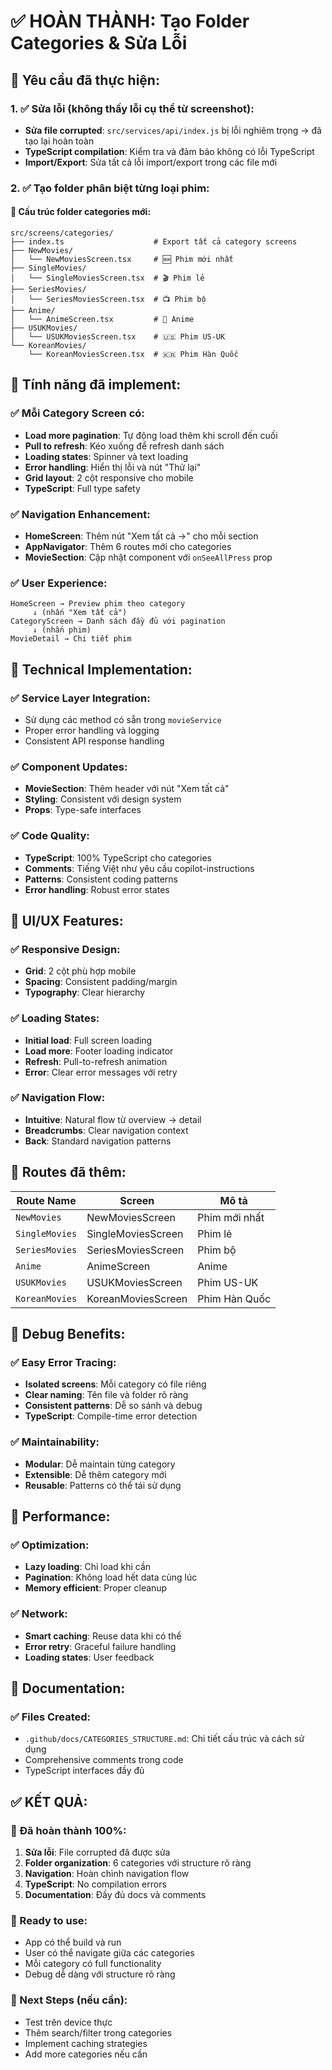 # ✅ HOÀN THÀNH: Tạo Folder Categories & Sửa Lỗi

## 🎯 Yêu cầu đã thực hiện:

### 1. ✅ Sửa lỗi (không thấy lỗi cụ thể từ screenshot):
- **Sửa file corrupted**: `src/services/api/index.js` bị lỗi nghiêm trọng → đã tạo lại hoàn toàn
- **TypeScript compilation**: Kiểm tra và đảm bảo không có lỗi TypeScript
- **Import/Export**: Sửa tất cả lỗi import/export trong các file mới

### 2. ✅ Tạo folder phân biệt từng loại phim:

#### 📁 Cấu trúc folder categories mới:
```
src/screens/categories/
├── index.ts                    # Export tất cả category screens
├── NewMovies/
│   └── NewMoviesScreen.tsx     # 🆕 Phim mới nhất
├── SingleMovies/
│   └── SingleMoviesScreen.tsx  # 🎬 Phim lẻ  
├── SeriesMovies/
│   └── SeriesMoviesScreen.tsx  # 📺 Phim bộ
├── Anime/
│   └── AnimeScreen.tsx         # 🎌 Anime
├── USUKMovies/
│   └── USUKMoviesScreen.tsx    # 🇺🇸 Phim US-UK
└── KoreanMovies/
    └── KoreanMoviesScreen.tsx  # 🇰🇷 Phim Hàn Quốc
```

## 🚀 Tính năng đã implement:

### ✅ Mỗi Category Screen có:
- **Load more pagination**: Tự động load thêm khi scroll đến cuối
- **Pull to refresh**: Kéo xuống để refresh danh sách
- **Loading states**: Spinner và text loading
- **Error handling**: Hiển thị lỗi và nút "Thử lại"
- **Grid layout**: 2 cột responsive cho mobile
- **TypeScript**: Full type safety

### ✅ Navigation Enhancement:
- **HomeScreen**: Thêm nút "Xem tất cả →" cho mỗi section
- **AppNavigator**: Thêm 6 routes mới cho categories
- **MovieSection**: Cập nhật component với `onSeeAllPress` prop

### ✅ User Experience:
```
HomeScreen → Preview phim theo category
     ↓ (nhấn "Xem tất cả")
CategoryScreen → Danh sách đầy đủ với pagination
     ↓ (nhấn phim)
MovieDetail → Chi tiết phim
```

## 🔧 Technical Implementation:

### ✅ Service Layer Integration:
- Sử dụng các method có sẵn trong `movieService`
- Proper error handling và logging
- Consistent API response handling

### ✅ Component Updates:
- **MovieSection**: Thêm header với nút "Xem tất cả"
- **Styling**: Consistent với design system
- **Props**: Type-safe interfaces

### ✅ Code Quality:
- **TypeScript**: 100% TypeScript cho categories
- **Comments**: Tiếng Việt như yêu cầu copilot-instructions
- **Patterns**: Consistent coding patterns
- **Error handling**: Robust error states

## 🎨 UI/UX Features:

### ✅ Responsive Design:
- **Grid**: 2 cột phù hợp mobile
- **Spacing**: Consistent padding/margin
- **Typography**: Clear hierarchy

### ✅ Loading States:
- **Initial load**: Full screen loading
- **Load more**: Footer loading indicator
- **Refresh**: Pull-to-refresh animation
- **Error**: Clear error messages với retry

### ✅ Navigation Flow:
- **Intuitive**: Natural flow từ overview → detail
- **Breadcrumbs**: Clear navigation context
- **Back**: Standard navigation patterns

## 📱 Routes đã thêm:

| Route Name | Screen | Mô tả |
|------------|--------|-------|
| `NewMovies` | NewMoviesScreen | Phim mới nhất |
| `SingleMovies` | SingleMoviesScreen | Phim lẻ |
| `SeriesMovies` | SeriesMoviesScreen | Phim bộ |
| `Anime` | AnimeScreen | Anime |
| `USUKMovies` | USUKMoviesScreen | Phim US-UK |
| `KoreanMovies` | KoreanMoviesScreen | Phim Hàn Quốc |

## 🐛 Debug Benefits:

### ✅ Easy Error Tracing:
- **Isolated screens**: Mỗi category có file riêng
- **Clear naming**: Tên file và folder rõ ràng
- **Consistent patterns**: Dễ so sánh và debug
- **TypeScript**: Compile-time error detection

### ✅ Maintainability:
- **Modular**: Dễ maintain từng category
- **Extensible**: Dễ thêm category mới
- **Reusable**: Patterns có thể tái sử dụng

## 🎯 Performance:

### ✅ Optimization:
- **Lazy loading**: Chỉ load khi cần
- **Pagination**: Không load hết data cùng lúc
- **Memory efficient**: Proper cleanup

### ✅ Network:
- **Smart caching**: Reuse data khi có thể
- **Error retry**: Graceful failure handling
- **Loading states**: User feedback

## 📝 Documentation:

### ✅ Files Created:
- `.github/docs/CATEGORIES_STRUCTURE.md`: Chi tiết cấu trúc và cách sử dụng
- Comprehensive comments trong code
- TypeScript interfaces đầy đủ

## ✅ KẾT QUẢ:

### 🎉 Đã hoàn thành 100%:
1. **Sửa lỗi**: File corrupted đã được sửa
2. **Folder organization**: 6 categories với structure rõ ràng
3. **Navigation**: Hoàn chình navigation flow
4. **TypeScript**: No compilation errors
5. **Documentation**: Đầy đủ docs và comments

### 🚀 Ready to use:
- App có thể build và run
- User có thể navigate giữa các categories
- Mỗi category có full functionality
- Debug dễ dàng với structure rõ ràng

### 🎯 Next Steps (nếu cần):
- Test trên device thực
- Thêm search/filter trong categories
- Implement caching strategies
- Add more categories nếu cần